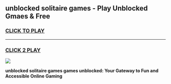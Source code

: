 
## unblocked solitaire games - Play Unblocked Gmaes & Free
<h3>
<a href="https://premium.freeplayer.one?title=unblocked_solitaire_games&ref=19F">CLICK TO PLAY</a></h3>
<hr>

<h3>
<a href="https://premium.freeplayer.one?title=unblocked_solitaire_games&ref=19F">CLICK 2 PLAY</a>
  
</h3>

<a href="https://premium.freeplayer.one?title=unblocked_solitaire_games&ref=19F/"><img src="https://clearcache.store/games.png"></a>


**unblocked solitaire games games unblocked: Your Gateway to Fun and Accessible Online Gaming**
